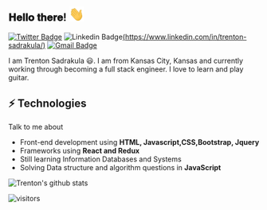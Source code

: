 <h2> 𝐇𝐞𝐥𝐥𝐨 𝐭𝐡𝐞𝐫𝐞! <img src="https://raw.githubusercontent.com/ABSphreak/ABSphreak/master/gifs/Hi.gif" width="30px"></h2>



[![Twitter Badge](https://img.shields.io/badge/-@tsadrakula-1ca0f1?style=flat-square&labelColor=1ca0f1&logo=twitter&logoColor=white&link=https://twitter.com/tsadrakula)](https://twitter.com/tsadrakula) ![Linkedin Badge](https://img.shields.io/badge/-tsadrakula-blue?style=flat-square&logo=Linkedin&logoColor=white&link=https://https://www.linkedin.com/in/trenton-sadrakula/)[(https://www.linkedin.com/in/trenton-sadrakula/)](https://www.linkedin.com/in/trenton-sadrakula/)
[![Gmail Badge](https://img.shields.io/badge/-tsadrakula@gmail.com-c14438?style=flat-square&logo=Gmail&logoColor=white&link=mailto:tsadrakula@gmail.com)](mailto:tsadrakula@gmail.com)

I am Trenton Sadrakula 😃. I am from Kansas City, Kansas and currently working through becoming a full stack engineer. I love to learn and play guitar.

## ⚡ Technologies
Talk to me about
- Front-end development using **HTML, Javascript,CSS,Bootstrap, Jquery**
- Frameworks using **React and Redux**
- Still learning Information Databases and Systems
- Solving Data structure and algorithm questions in **JavaScript**

![Trenton's github stats](https://github-readme-stats.vercel.app/api?username=tsadrakula&hide=["issues"]&show_icons=true)

![visitors](https://visitor-badge.glitch.me/badge?page_id=tsadrakula.tsadrakula)
